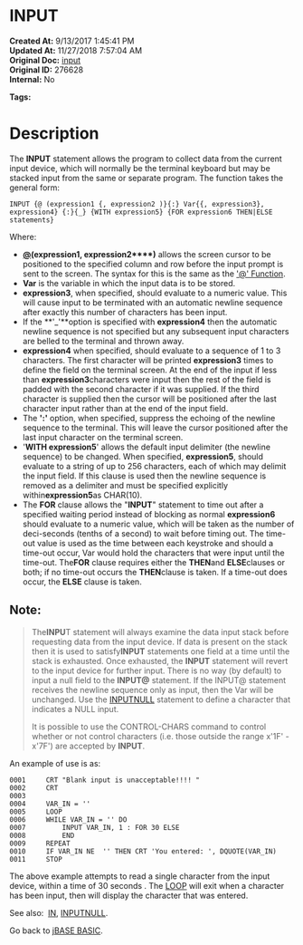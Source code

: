 # INPUT

**Created At:** 9/13/2017 1:45:41 PM  
**Updated At:** 11/27/2018 7:57:04 AM  
**Original Doc:** [input](https://docs.jbase.com/36868-jbase-basic/input)  
**Original ID:** 276628  
**Internal:** No  

**Tags:**
<badge text='external input' vertical='middle' />

# Description

The **INPUT** statement allows the program to collect data from the current input device, which will normally be the terminal keyboard but may be stacked input from the same or separate program. The function takes the general form:

```
INPUT {@ (expression1 {, expression2 )}{:} Var{{, expression3}, expression4} {:}{_} {WITH expression5} {FOR expression6 THEN|ELSE statements}
```



Where:

- [**@**](./../the-'@'-function)**(expression1, expression2****)** allows the screen cursor to be positioned to the specified column and row before the input prompt is sent to the screen. The syntax for this is the same as the ['@' Function](./../the-'@'-function)‍.
- **Var** is the variable in which the input data is to be stored.
- **expression3**, when specified, should evaluate to a numeric value. This will cause input to be terminated with an automatic newline sequence after exactly this number of characters has been input.
- If the **'\_'**option is specified with **expression4** then the automatic newline sequence is not specified but any subsequent input characters are belled to the terminal and thrown away.
- **expression4** when specified, should evaluate to a sequence of 1 to 3 characters. The first character will be printed **expression3** times to define the field on the terminal screen. At the end of the input if less than **expression3**characters were input then the rest of the field is padded with the second character if it was supplied. If the third character is supplied then the cursor will be positioned after the last character input rather than at the end of the input field.
- The **':'** option, when specified, suppress the echoing of the newline sequence to the terminal. This will leave the cursor positioned after the last input character on the terminal screen.
- '**WITH expression5**' allows the default input delimiter (the newline sequence) to be changed. When specified, **expression5**, should evaluate to a string of up to 256 characters, each of which may delimit the input field. If this clause is used then the newline sequence is removed as a delimiter and must be specified explicitly within**expression5**as CHAR(10).
- The **FOR** clause allows the "**INPUT**" statement to time out after a specified waiting period instead of blocking as normal **expression6** should evaluate to a numeric value, which will be taken as the number of deci-seconds (tenths of a second) to wait before timing out. The time-out value is used as the time between each keystroke and should a time-out occur, Var would hold the characters that were input until the time-out. The**FOR** clause requires either the **THEN**and **ELSE**clauses or both; if no time-out occurs the **THEN**clause is taken. If a time-out does occur, the **ELSE** clause is taken.


## Note:


> The**INPU**T statement will always examine the data input stack before requesting data from the input device. If data is present on the stack then it is used to satisfy**INPUT** statements one field at a time until the stack is exhausted. Once exhausted, the **INPUT** statement will revert to the input device for further input. There is no way (by default) to input a null field to the **INPUT@** statement. If the INPUT@ statement receives the newline sequence only as input, then the Var will be unchanged. Use the [INPUTNULL](./../inputnull) statement to define a character that indicates a NULL input.
> 
> It is possible to use the CONTROL-CHARS command to control whether or not control characters (i.e. those outside the range x'1F' - x'7F') are accepted by **INPUT**.


An example of use is as:

```
0001     CRT "Blank input is unacceptable!!!! "
0002     CRT
0003
0004     VAR_IN = ''
0005     LOOP
0006     WHILE VAR_IN = '' DO
0007         INPUT VAR_IN, 1 : FOR 30 ELSE
0008         END
0009     REPEAT
0010     IF VAR_IN NE  '' THEN CRT 'You entered: ', DQUOTE(VAR_IN)
0011     STOP
```

The above example attempts to read a single character from the input device, within a time of 30 seconds . The [LOOP](./../loop) will exit when a character has been input, then will display the character that was entered.



See also:  [IN](./../in), [INPUTNULL](./../inputnull).

Go back to [jBASE BASIC](./../jbase-basic-programmers-reference-guide).
